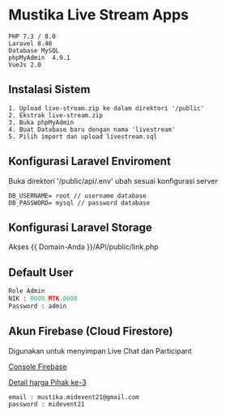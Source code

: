 
# Mustika Live Stream Apps
```
PHP 7.3 / 8.0
Laravel 8.40
Database MySQL
phpMyAdmin  4.9.1
VueJs 2.0
```

## Instalasi Sistem
```
1. Upload live-stream.zip ke dalam direktori '/public'
2. Ekstrak live-stream.zip
3. Buka phpMyAdmin
4. Buat Database baru dengan nama 'livestream'
5. Pilih import dan upload livestream.sql
```

## Konfigurasi Laravel Enviroment
Buka direktori '/public/api/.env' ubah sesuai konfigurasi server
```
DB_USERNAME= root // username database
DB_PASSWORD= mysql // password database
```

## Konfigurasi Laravel Storage
Akses {{ Domain-Anda }}/API/public/link.php

## Default User

```python
Role Admin
NIK : 0000.MTK.0000
Password : admin
```

## Akun Firebase (Cloud Firestore)
Digunakan untuk menyimpan Live Chat dan Participant


[Console Firebase](https://console.firebase.google.com/)

[Detail harga Pihak ke-3](https://firebase.google.com/pricing)
```
email : mustika.midevent21@gmail.com
password : midevent21
```